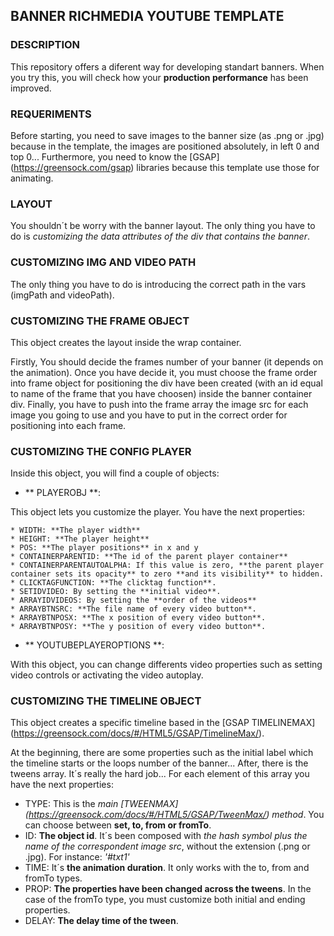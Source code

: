 ## BANNER RICHMEDIA YOUTUBE TEMPLATE

### DESCRIPTION

This repository offers a diferent way for developing standart banners. When you try this, you will check how your **production performance** has been improved.

### REQUERIMENTS

Before starting, you need to save images to the banner size (as .png or .jpg) because in the template, the images are positioned absolutely, in left 0 and top 0...
Furthermore, you need to know the [GSAP] (https://greensock.com/gsap) libraries because this template use those for animating.

### LAYOUT

You shouldn´t be worry with the banner layout. The only thing you have to do is *customizing the data attributes of the div that contains the banner*.

### CUSTOMIZING IMG AND VIDEO PATH

The only thing you have to do is introducing the correct path in the vars (imgPath and videoPath).

### CUSTOMIZING THE FRAME OBJECT

This object creates the layout inside the wrap container.

Firstly, You should decide the frames number of your banner (it depends on the animation). Once you have decide it, you must choose the frame order into frame object for positioning the div have been created (with an id equal to name of the frame that you have choosen) inside the banner container div. Finally, you have to push into the frame array the image src for each image you going to use and you have to put in the correct order for positioning into each frame.

### CUSTOMIZING THE CONFIG PLAYER

Inside this object, you will find a couple of objects:

* ** PLAYEROBJ **:

This object lets you customize the player. You have the next properties:

    * WIDTH: **The player width**
    * HEIGHT: **The player height**
    * POS: **The player positions** in x and y
    * CONTAINERPARENTID: **The id of the parent player container**
    * CONTAINERPARENTAUTOALPHA: If this value is zero, **the parent player container sets its opacity** to zero **and its visibility** to hidden.
    * CLICKTAGFUNCTION: **The clicktag function**.
    * SETIDVIDEO: By setting the **initial video**.
    * ARRAYIDVIDEOS: By setting the **order of the videos**
    * ARRAYBTNSRC: **The file name of every video button**.
    * ARRAYBTNPOSX: **The x position of every video button**.
    * ARRAYBTNPOSY: **The y position of every video button**.

* ** YOUTUBEPLAYEROPTIONS **:

With this object, you can change differents video properties such as setting video controls or activating the video autoplay.

### CUSTOMIZING THE TIMELINE OBJECT

This object creates a specific timeline based in the [GSAP TIMELINEMAX] (https://greensock.com/docs/#/HTML5/GSAP/TimelineMax/).

At the beginning, there are some properties such as the initial label which the timeline starts or the loops number of the banner...
After, there is the tweens array. It´s really the hard job... For each element of this array you have the next properties:

* TYPE: This is the *main [TWEENMAX] (https://greensock.com/docs/#/HTML5/GSAP/TweenMax/) method*. You can choose between **set, to, from or fromTo**.
* ID: **The object id**. It´s been composed with *the hash symbol plus the name of the correspondent image src*, without the extension (.png or .jpg). For instance: *'#txt1'*
* TIME: It´s **the animation duration**. It only works with the to, from and fromTo types.
* PROP: **The properties have been changed across the tweens**. In the case of the fromTo type, you must customize both initial and ending properties.
* DELAY: **The delay time of the tween**.
